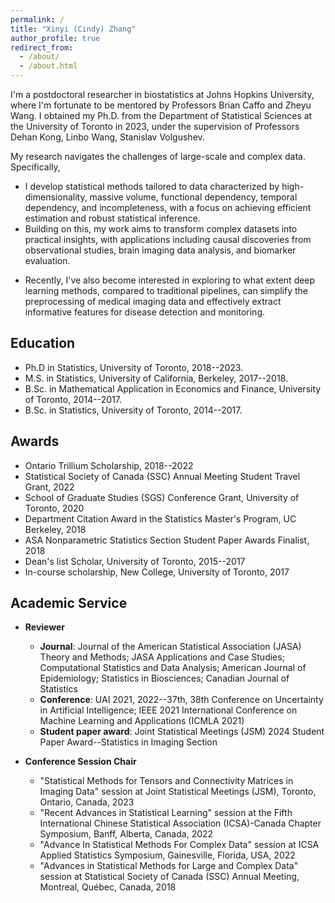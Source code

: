 ```yaml
---
permalink: /
title: "Xinyi (Cindy) Zhang"
author_profile: true
redirect_from: 
  - /about/
  - /about.html
---
```


I'm a postdoctoral researcher in biostatistics at Johns Hopkins University, where I'm fortunate to be mentored by Professors <a href="https://sites.google.com/view/bcaffo/home" style="text-decoration:none;">Brian Caffo</a> and <a href="https://profiles.hopkinsmedicine.org/provider/zheyu-wang/2777733" style="text-decoration:none;">Zheyu Wang</a>. I obtained my Ph.D. from the Department of Statistical Sciences at the University of Toronto in 2023, under the supervision of Professors <a href="https://sites.google.com/site/kongdehanstat/" style="text-decoration:none;">Dehan Kong</a>, <a href="https://sites.google.com/site/linbowangpku/home" style="text-decoration:none;">Linbo Wang</a>, <a href="https://utstat.toronto.edu/stanislav/" style="text-decoration:none;">Stanislav Volgushev</a>. 

<!-- Here is my [CV](https://cindyxyizhang.github.io/files/cv.pdf). -->
<!-- Prior to my doctoral studies, I obtained my Master's degree in Statistics from University of California, Berkeley, and I spent my undergraduate years at the University of Toronto where I received my Bachelor of Science degrees in Mathematical Application in Economics and Finance, and Statistics.  
Here is my [CV](https://cindyxyizhang.github.io/files/cv.pdf). -->





<!-- Research interests
------
Causal inference + Neuroimaging + Personalized medicine -->

My research navigates the challenges of large-scale and complex data. Specifically,  
* I develop statistical methods tailored to data characterized by high-dimensionality, massive volume, functional dependency, temporal dependency, and incompleteness, with a focus on achieving efficient estimation and robust statistical inference.
* Building on this, my work aims to transform complex datasets into practical insights, with applications including causal discoveries from observational studies, brain imaging data analysis, and biomarker evaluation. 
<!-- in response to specific stimuli or tasks. -->
* Recently, I've also become interested in exploring to what extent deep learning methods, compared to traditional pipelines, can simplify the preprocessing of medical imaging data and effectively extract informative features for disease detection and monitoring. 


<!-- * I'm interested in developing statistical methods to overcome the curse of dimensionality. 
* Statistical and computational challenges of complex data: high-dimensional data (large $$p$$, small $$n$$), longitudinal data, partially labeled data
* and the intersection of high dimensional statistics and causal inference.
* Causal inference with instrumental variables
* High-dimensional statistics
* Applications in neuroimaging and genetics -->


Education
------
* Ph.D in Statistics, University of Toronto, 2018--2023.
* M.S. in Statistics, University of California, Berkeley, 2017--2018.
* B.Sc. in Mathematical Application in Economics and Finance, University of Toronto, 2014--2017.
* B.Sc. in Statistics, University of Toronto, 2014--2017.


Awards
------
* Ontario Trillium Scholarship, 2018--2022 
* Statistical Society of Canada (SSC) Annual Meeting Student Travel Grant, 2022 
* School of Graduate Studies (SGS) Conference Grant, University of Toronto, 2020
* Department Citation Award in the Statistics Master's Program, UC Berkeley, 2018  
* ASA Nonparametric Statistics Section Student Paper Awards Finalist,  2018 
* Dean's list Scholar, University of Toronto, 2015--2017 
* In-course scholarship, New College, University of Toronto,   2017

Academic Service
------
- **Reviewer**
  - **Journal**: Journal of the American Statistical Association (JASA) Theory and Methods; JASA Applications and Case Studies; Computational Statistics and Data Analysis; American Journal of Epidemiology; Statistics in Biosciences; Canadian Journal of Statistics
  - **Conference**: UAI 2021, 2022--37th, 38th Conference on Uncertainty in Artificial Intelligence; IEEE 2021 International Conference on Machine Learning and Applications (ICMLA 2021) 
  - **Student paper award**: Joint Statistical Meetings (JSM) 2024 Student Paper Award--Statistics in Imaging Section

- **Conference Session Chair** 
  - "Statistical Methods for Tensors and Connectivity Matrices in Imaging Data" session at Joint Statistical Meetings (JSM), Toronto, Ontario, Canada, 2023
  - "Recent Advances in Statistical Learning" session at the Fifth International Chinese Statistical Association (ICSA)-Canada Chapter Symposium, Banff, Alberta, Canada, 2022 
  - "Advance In Statistical Methods For Complex Data" session at ICSA Applied Statistics Symposium, Gainesville, Florida, USA, 2022
  - "Advances in Statistical Methods for Large and Complex Data" session at Statistical Society of Canada (SSC) Annual Meeting, Montreal, Québec, Canada, 2018 




<!-- This is the front page of a website that is powered by the [Academic Pages template](https://github.com/academicpages/academicpages.github.io) and hosted on GitHub pages. [GitHub pages](https://pages.github.com) is a free service in which websites are built and hosted from code and data stored in a GitHub repository, automatically updating when a new commit is made to the respository. This template was forked from the [Minimal Mistakes Jekyll Theme](https://mmistakes.github.io/minimal-mistakes/) created by Michael Rose, and then extended to support the kinds of content that academics have: publications, talks, teaching, a portfolio, blog posts, and a dynamically-generated CV. You can fork [this repository](https://github.com/academicpages/academicpages.github.io) right now, modify the configuration and markdown files, add your own PDFs and other content, and have your own site for free, with no ads! An older version of this template powers my own personal website at [stuartgeiger.com](http://stuartgeiger.com), which uses [this Github repository](https://github.com/staeiou/staeiou.github.io). 

A data-driven personal website
======
Like many other Jekyll-based GitHub Pages templates, Academic Pages makes you separate the website's content from its form. The content & metadata of your website are in structured markdown files, while various other files constitute the theme, specifying how to transform that content & metadata into HTML pages. You keep these various markdown (.md), YAML (.yml), HTML, and CSS files in a public GitHub repository. Each time you commit and push an update to the repository, the [GitHub pages](https://pages.github.com/) service creates static HTML pages based on these files, which are hosted on GitHub's servers free of charge.

Many of the features of dynamic content management systems (like Wordpress) can be achieved in this fashion, using a fraction of the computational resources and with far less vulnerability to hacking and DDoSing. You can also modify the theme to your heart's content without touching the content of your site. If you get to a point where you've broken something in Jekyll/HTML/CSS beyond repair, your markdown files describing your talks, publications, etc. are safe. You can rollback the changes or even delete the repository and start over -- just be sure to save the markdown files! Finally, you can also write scripts that process the structured data on the site, such as [this one](https://github.com/academicpages/academicpages.github.io/blob/master/talkmap.ipynb) that analyzes metadata in pages about talks to display [a map of every location you've given a talk](https://academicpages.github.io/talkmap.html).

Getting started
======
1. Register a GitHub account if you don't have one and confirm your e-mail (required!)
1. Fork [this repository](https://github.com/academicpages/academicpages.github.io) by clicking the "fork" button in the top right. 
1. Go to the repository's settings (rightmost item in the tabs that start with "Code", should be below "Unwatch"). Rename the repository "[your GitHub username].github.io", which will also be your website's URL.
1. Set site-wide configuration and create content & metadata (see below -- also see [this set of diffs](http://archive.is/3TPas) showing what files were changed to set up [an example site](https://getorg-testacct.github.io) for a user with the username "getorg-testacct")
1. Upload any files (like PDFs, .zip files, etc.) to the files/ directory. They will appear at https://[your GitHub username].github.io/files/example.pdf.  
1. Check status by going to the repository settings, in the "GitHub pages" section

Site-wide configuration
------
The main configuration file for the site is in the base directory in [_config.yml](https://github.com/academicpages/academicpages.github.io/blob/master/_config.yml), which defines the content in the sidebars and other site-wide features. You will need to replace the default variables with ones about yourself and your site's github repository. The configuration file for the top menu is in [_data/navigation.yml](https://github.com/academicpages/academicpages.github.io/blob/master/_data/navigation.yml). For example, if you don't have a portfolio or blog posts, you can remove those items from that navigation.yml file to remove them from the header. 

Create content & metadata
------
For site content, there is one markdown file for each type of content, which are stored in directories like _publications, _talks, _posts, _teaching, or _pages. For example, each talk is a markdown file in the [_talks directory](https://github.com/academicpages/academicpages.github.io/tree/master/_talks). At the top of each markdown file is structured data in YAML about the talk, which the theme will parse to do lots of cool stuff. The same structured data about a talk is used to generate the list of talks on the [Talks page](https://academicpages.github.io/talks), each [individual page](https://academicpages.github.io/talks/2012-03-01-talk-1) for specific talks, the talks section for the [CV page](https://academicpages.github.io/cv), and the [map of places you've given a talk](https://academicpages.github.io/talkmap.html) (if you run this [python file](https://github.com/academicpages/academicpages.github.io/blob/master/talkmap.py) or [Jupyter notebook](https://github.com/academicpages/academicpages.github.io/blob/master/talkmap.ipynb), which creates the HTML for the map based on the contents of the _talks directory).

**Markdown generator**

I have also created [a set of Jupyter notebooks](https://github.com/academicpages/academicpages.github.io/tree/master/markdown_generator
) that converts a CSV containing structured data about talks or presentations into individual markdown files that will be properly formatted for the Academic Pages template. The sample CSVs in that directory are the ones I used to create my own personal website at stuartgeiger.com. My usual workflow is that I keep a spreadsheet of my publications and talks, then run the code in these notebooks to generate the markdown files, then commit and push them to the GitHub repository.

How to edit your site's GitHub repository
------
Many people use a git client to create files on their local computer and then push them to GitHub's servers. If you are not familiar with git, you can directly edit these configuration and markdown files directly in the github.com interface. Navigate to a file (like [this one](https://github.com/academicpages/academicpages.github.io/blob/master/_talks/2012-03-01-talk-1.md) and click the pencil icon in the top right of the content preview (to the right of the "Raw | Blame | History" buttons). You can delete a file by clicking the trashcan icon to the right of the pencil icon. You can also create new files or upload files by navigating to a directory and clicking the "Create new file" or "Upload files" buttons. 

Example: editing a markdown file for a talk
![Editing a markdown file for a talk](/images/editing-talk.png)

For more info
------
More info about configuring Academic Pages can be found in [the guide](https://academicpages.github.io/markdown/). The [guides for the Minimal Mistakes theme](https://mmistakes.github.io/minimal-mistakes/docs/configuration/) (which this theme was forked from) might also be helpful. -->
